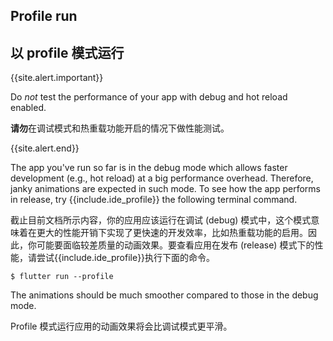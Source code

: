 ## Profile run

## 以 profile 模式运行

{{site.alert.important}}

  Do _not_ test the performance of your app with debug and hot reload enabled.
  
  **请勿**在调试模式和热重载功能开启的情况下做性能测试。
  
{{site.alert.end}}

The app you've run so far is in the debug mode which allows faster development (e.g., hot reload) at a big performance overhead. Therefore, janky animations are expected in such mode. To see how the app performs in release, try {{include.ide_profile}} the following terminal command.

截止目前文档所示内容，你的应用应该运行在调试 (debug) 模式中，这个模式意味着在更大的性能开销下实现了更快速的开发效率，比如热重载功能的启用。因此，你可能要面临较差质量的动画效果。要查看应用在发布 (release) 模式下的性能，请尝试{{include.ide_profile}}执行下面的命令。

```terminal
$ flutter run --profile
```

The animations should be much smoother compared to those in the debug mode.

Profile 模式运行应用的动画效果将会比调试模式更平滑。